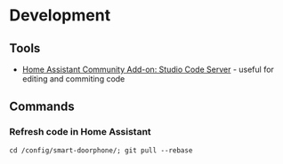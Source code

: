 # Development

## Tools

- [Home Assistant Community Add-on: Studio Code Server](https://github.com/hassio-addons/addon-vscode) - useful for editing and commiting code

## Commands

### Refresh code in Home Assistant

```cd /config/smart-doorphone/; git pull --rebase```

